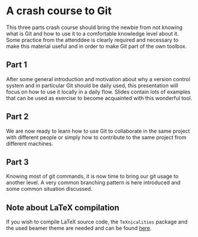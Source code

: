 # A crash course to Git

This three parts crash course should bring the newbie from not knowing what is Git and how to use it to a comfortable knowledge level about it.
Some practice from the attenddee is clearly required and necessary to make this material useful and in order to make Git part of the own toolbox.

## Part 1

After some general introduction and motivation about why a version control system and in particular Git should be daily used, this presentation will focus on how to use it locally in a daily flow.
Slides contain lots of examples that can be used as exercise to become acquainted with this wonderful tool.

## Part 2

We are now ready to learn how to use Git to collaborate in the same project with different people or simply how to contribute to the same project from different machines.

## Part 3

Knowing most of git commands, it is now time to bring our git usage to another level.
A very common branching pattern is here introduced and some common situation discussed.


## Note about LaTeX compilation

If you wish to compile LaTeX source code, the `TeXnicalities` package and the used beamer theme are needed and can be found [here](https://github.com/AxelKrypton/TeXnicalities).
